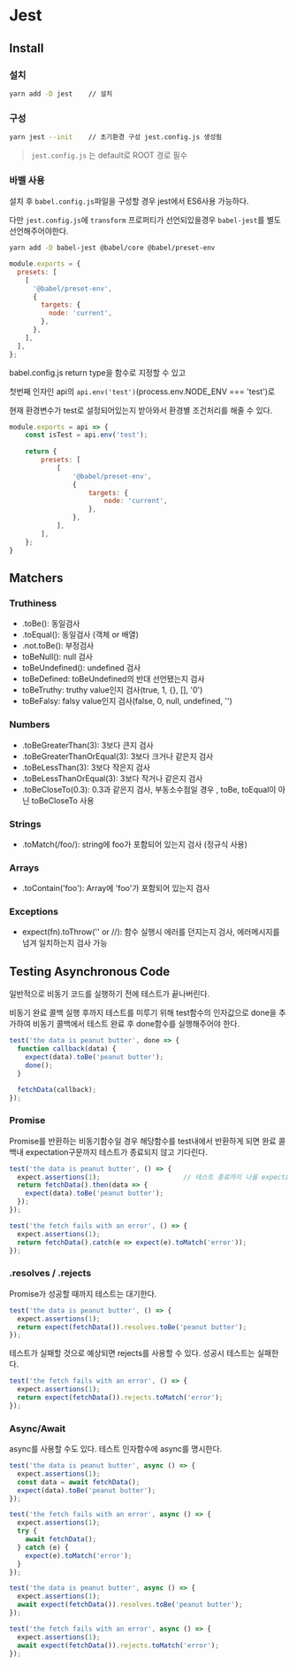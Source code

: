 # Jest

## Install

### 설치
```sh
yarn add -D jest    // 설치
```

### 구성
```sh
yarn jest --init    // 초기환경 구성 jest.config.js 생성됨
```
> `jest.config.js` 는 default로 ROOT 경로 필수

### 바벨 사용
설치 후 `babel.config.js`파일을 구성할 경우 jest에서 ES6사용 가능하다.

다만 `jest.config.js`에 `transform` 프로퍼티가 선언되있을경우 `babel-jest`를 별도 선언해주어야한다.
```sh
yarn add -D babel-jest @babel/core @babel/preset-env
```
```js
module.exports = {
  presets: [
    [
      '@babel/preset-env',
      {
        targets: {
          node: 'current',
        },
      },
    ],
  ],
};
```

babel.config.js return type을 함수로 지정할 수 있고

첫번째 인자인 api의 `api.env('test')`(process.env.NODE_ENV === 'test')로 

현재 환경변수가 test로 설정되어있는지 받아와서 환경별 조건처리를 해줄 수 있다.

```js
module.exports = api => {
    const isTest = api.env('test');
    
    return {
        presets: [
            [
                '@babel/preset-env',
                {
                    targets: {
                        node: 'current',
                    },
                },
            ],
        ],
    };
}
```


## Matchers

### Truthiness
- .toBe(): 동일검사
- .toEqual(): 동일검사 (객체 or 배열)
- .not.toBe(): 부정검사
- toBeNull(): null 검사
- toBeUndefined(): undefined 검사
- toBeDefined: toBeUndefined의 반대 선언됐는지 검사
- toBeTruthy: truthy value인지 검사(true, 1, {}, [], '0')
- toBeFalsy: falsy value인지 검사(false, 0, null, undefined, '')

### Numbers
- .toBeGreaterThan(3): 3보다 큰지 검사
- .toBeGreaterThanOrEqual(3): 3보다 크거나 같은지 검사
- .toBeLessThan(3): 3보다 작은지 검사
- .toBeLessThanOrEqual(3): 3보다 작거나 같은지 검사
- .toBeCloseTo(0.3): 0.3과 같은지 검사, 부동소수점일 경우 , toBe, toEqual이 아닌 toBeCloseTo 사용

### Strings
- .toMatch(/foo/): string에 foo가 포함되어 있는지 검사 (정규식 사용)

### Arrays 
- .toContain('foo'): Array에 'foo'가 포함되어 있는지 검사

### Exceptions
- expect(fn).toThrow('' or //): 함수 실행시 에러를 던지는지 검사, 에러메시지를 넘겨 일치하는지 검사 가능

## Testing Asynchronous Code
일반적으로 비동기 코드를 실행하기 전에 테스트가 끝나버린다.

비동기 완료 콜백 실행 후까지 테스트를 미루기 위해 test함수의 인자값으로 done을 추가하여 비동기 콜백에서 테스트 완료 후 done함수를 실행해주어야 한다.

```js
test('the data is peanut butter', done => {
  function callback(data) {
    expect(data).toBe('peanut butter');
    done();
  }

  fetchData(callback);
});
```

### Promise
Promise를 반환하는 비동기함수일 경우 해당함수를 test내에서 반환하게 되면 완료 콜백내 expectation구문까지 테스트가 종료되지 않고 기다린다.
```js
test('the data is peanut butter', () => {
  expect.assertions(1);                     // 테스트 종료까지 나올 expectation의 개수를 미리 지정해주어야 테스트가 그 갯수만큼 검사하고 종료된다.
  return fetchData().then(data => {
    expect(data).toBe('peanut butter');
  });
});
```

```js
test('the fetch fails with an error', () => {
  expect.assertions(1);
  return fetchData().catch(e => expect(e).toMatch('error'));
});
```

### .resolves / .rejects
Promise가 성공할 때까지 테스트는 대기한다.
```js
test('the data is peanut butter', () => {
  expect.assertions(1);
  return expect(fetchData()).resolves.toBe('peanut butter');
});
```
테스트가 실패할 것으로 예상되면 rejects를 사용할 수 있다. 성공시 테스트는 실패한다.
```js
test('the fetch fails with an error', () => {
  expect.assertions(1);
  return expect(fetchData()).rejects.toMatch('error');
});
```

### Async/Await
async를 사용할 수도 있다. 테스트 인자함수에 async를 명시한다.
```js
test('the data is peanut butter', async () => {
  expect.assertions(1);
  const data = await fetchData();
  expect(data).toBe('peanut butter');
});

test('the fetch fails with an error', async () => {
  expect.assertions(1);
  try {
    await fetchData();
  } catch (e) {
    expect(e).toMatch('error');
  }
});
```
```js
test('the data is peanut butter', async () => {
  expect.assertions(1);
  await expect(fetchData()).resolves.toBe('peanut butter');
});

test('the fetch fails with an error', async () => {
  expect.assertions(1);
  await expect(fetchData()).rejects.toMatch('error');
});
```
